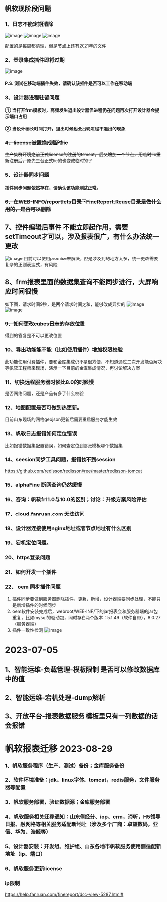 ## 帆软现阶段问题
### 1、日志不能定期清除
![image](../static/img/fr日志清理.png)
![image](../static/img/fr日志清理2.png)
![image](../static/img/fr日志清理3.png)

配置的是每周都清理，但是节点上还有2021年的文件
### 2、登录集成插件即将过期
![image](../static/img/fr单点登录.png)
#### P.S. 测试在移动端插件失效，请确认该插件是否可以工作在移动端

### 3、设计器进程驻留问题
#### ① 当打开frm模板时，高频发生退出设计器但进程仍在问题再次打开设计器会提示端口占用
#### ② 当设计器长时间打开，退出时候也会出现进程不退出的现象

### ~~4、license被置换成临时lic~~
~~生产集群环境之前正式license的注册的tomcat，后又增加一个节点，用临时lic重新注册后，原先三台正式lic的也变成临时的了~~

### 5、设计器同步问题
#### 插件同步问题依然存在，请确认该功能测试正常。

### ~~6、在WEB-INFO/reportlets目录下FineReport.Reuse目录是做什么用的，是否可以删除~~
## 7、控件编辑后事件 不能立即起作用，需要setTimeout才可以，涉及报表很广，有什么办法统一更改
![image](../static/img/控件级联.png)
目前可以使用promise来解决，但是涉及到的地方太多，统一更改需要复杂的正则表达式，有风险
## 8、frm报表里面的数据集查询不能同步进行，大屏响应时间很慢
如下图，请求时间9秒，是两个请求时间之和，能够改成异步的
![image](../static/img/frm%E6%9F%A5%E8%AF%A2%E6%97%B6%E9%97%B4.png)
![image](../static/img/%E5%90%8E%E5%8F%B0%E8%AF%B7%E6%B1%82%E6%97%B6%E9%97%B4.png)
### ~~9、如何更改cubes日志的存放位置~~
得到的答复是不可以更改位置
### 10、导出功能能不能（比如使用插件）增加权限校验
此功能使用付费插件，要和金库集成仍不是很方便，不知道通过二次开发能否解决
等帆软工程师来现场，演示一下目前的金库集成情况，再讨论解决方案
### 11、切换远程服务器时候比8.0的时候慢
是否网络问题，还是产品有多了什么校验
### 12、地图配置是否可做到热更新。
目前山东现场的网格geojson更新后需要重启服务才能生效
### 13、帆软日志报错如何定位错误
比如报错数据集配置错误，如何查定位到哪张模板哪个数据集

### 14、seesion同步工具问题，报错找不到session 
https://github.com/redisson/redisson/tree/master/redisson-tomcat

### 15、alphaFine 断网查询仍然缓慢

### 16、咨询：帆软fr11.0与10.0的区别；讨论：升级方案风险评估

### 17、cloud.fanruan.com 无法访问
### 18、设计器连接使用nginx地址或者节点地址有什么区别
### 19、宕机定位问题。
### 20、https登录问题
### 21、如何开发一个插件

### 22、 oem 同步插件问题
1. 插件同步要做到服务器删除插件，更新，新增，设计器端要同步处理，不能只是新增插件的时候同步
2. oem软件安装完成后，webroot/WEB-INF/下的jar报表会和服务器端的jar包重复，比如mysql的驱动包，同时存在两个版本：5.1.49（软件自带），8.0.27（服务器端）
3. 插件一致性检测
![image](../static/img/插件一致性检测.png)




# 2023-07-05
## 1、智能运维-负载管理-模板限制 是否可以修改数据库中的值
## 2、智能运维-宕机处理-dump解析
## 3、开放平台-报表数据服务 模板里只有一列数据的话会报错



# 帆软报表迁移 2023-08-29
### 1、帆软服务程序（生产、测试）备份；金库服务备份
### 2、软件环境准备：jdk、linux字体、tomcat，redis服务，文件服务器等配置
### 3、帆软服务部署，验证数据源；金库服务部署
### 4、帆软服务相关迁移通知：山东侧经分、iop、crm，谛听，H5领导日报、融网格等相关服务适配新地址（涉及多个厂商：卓望数码，亚信、华为、浩鲸等）
### 5、设计器安装：开发组、维护组、山东各地市帆软服务使用侧适配新地址（ip、端口）
### 6、帆软服务更新license


### ip限制
https://help.fanruan.com/finereport/doc-view-5287.html#



